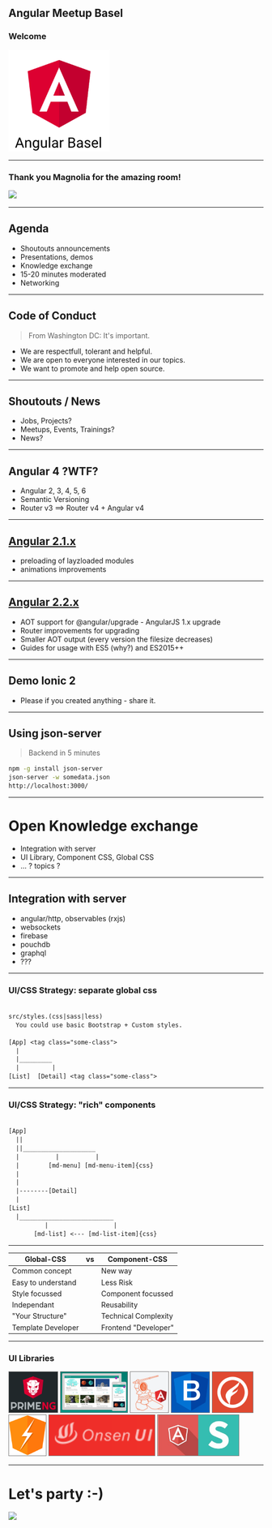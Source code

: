 ## Angular Meetup Basel

### Welcome

<img src="theme/assets/angular2-basel.png" style="height:200px">

----

### Thank you Magnolia for the amazing room!
<img src="https://www.magnolia-cms.com/.resources/corporate-website-2015/webresources/img/logo/magnolia_logo.png" style="height:100px">

----

## Agenda

* Shoutouts announcements
* Presentations, demos
* Knowledge exchange
 * 15-20 minutes moderated
* Networking

----

## Code of Conduct

> From Washington DC: It's important.

* We are respectfull, tolerant and helpful.
* We are open to everyone interested in our topics.
* We want to promote and help open source.

---

## Shoutouts / News

* Jobs, Projects?
* Meetups, Events, Trainings?
* News?

----

## Angular 4 ?WTF?

* Angular 2, 3, 4, 5, 6
* Semantic Versioning
* Router v3 ==> Router v4 + Angular v4

----

## [Angular 2.1.x](http://angularjs.blogspot.ch/2016/10/angular-210-now-available.html)

* preloading of layzloaded modules
* animations improvements

----

## [Angular 2.2.x](http://angularjs.blogspot.ch/2016/11/angular-220-now-available.html)

* AOT support for @angular/upgrade - AngularJS 1.x upgrade
* Router improvements for upgrading
* Smaller AOT output (every version the filesize decreases)
* Guides for usage with ES5 (why?) and ES2015++

---

## Demo Ionic 2

* Please if you created anything - share it.

----

## Using json-server

> Backend in 5 minutes

```bash
npm -g install json-server
json-server -w somedata.json
http://localhost:3000/
```

---

# Open Knowledge exchange

* Integration with server
* UI Library, Component CSS, Global CSS
* ... ? topics ?

----

## Integration with server

* angular/http, observables (rxjs)
* websockets
* firebase
* pouchdb
* graphql
* ???

----

### UI/CSS Strategy: separate global css

```txt

src/styles.(css|sass|less)
  You could use basic Bootstrap + Custom styles.

[App] <tag class="some-class">
  |
  |_________
  |         |
[List]  [Detail] <tag class="some-class">

```

----

### UI/CSS Strategy: "rich" components

```txt

[App]
  ||
  ||____________________
  |          |          |
  |        [md-menu] [md-menu-item]{css}
  |
  |
  |--------[Detail]
  |         
[List]  
  |__________________________
          |                  |
       [md-list] <--- [md-list-item]{css}

```

----

Global-CSS | vs | Component-CSS
---|---|---
Common concept |  | New way
Easy to understand |  | Less Risk
Style focussed |  | Component focussed
Independant |  | Reusability
"Your Structure" |  | Technical Complexity
Template Developer |  | Frontend "Developer"

----

### UI Libraries

<img src="theme/assets/ngprime.png" style="height:80px; border: 1px solid gray;">
<img src="theme/assets/material.png" style="height:80px; border: 1px solid gray;">
<img src="theme/assets/kendo.png" style="height:80px; border: 1px solid gray;">
<img src="theme/assets/bootstrap.png" style="height:80px; border: 1px solid gray;">

<img src="theme/assets/fuelui.png" style="height:80px; border: 1px solid gray;">
<img src="theme/assets/nglightning.svg" style="height:80px; border: 1px solid gray;">
<img src="theme/assets/onson.png" style="height:80px; border: 1px solid gray;">
<img src="theme/assets/semantic.jpg" style="height:80px; border: 1px solid gray;">

---

# Let's party :-)

<img src="https://media.makeameme.org/created/networking.jpg">
